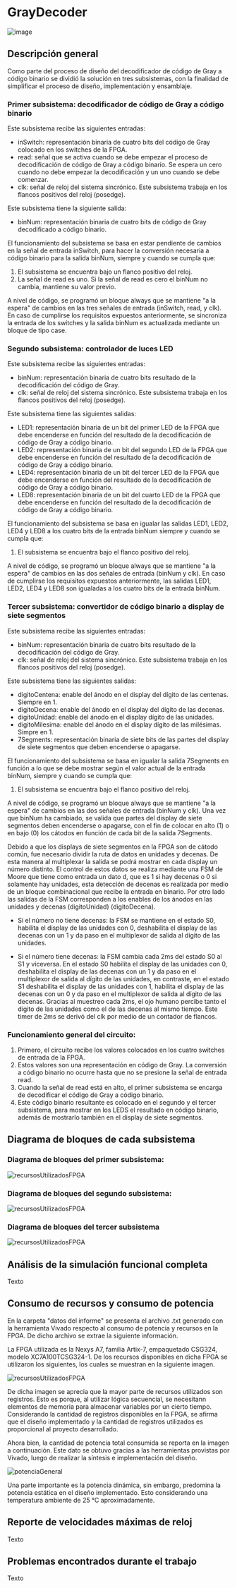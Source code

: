 # GrayDecoder

![image](https://user-images.githubusercontent.com/81501061/194925774-38dacc09-9e16-4fd7-a97c-b341c5ed96a1.png)

## Descripción general ##

Como parte del proceso de diseño del decodificador de código de Gray a código binario se dividió la solución en tres subsistemas, con la finalidad de simplificar el proceso de diseño, implementación y ensamblaje.


### Primer subsistema: decodificador de código de Gray a código binario
Este subsistema recibe las siguientes entradas:
- inSwitch: representación binaria de cuatro bits del código de Gray colocado en los switches de la FPGA.
- read: señal que se activa cuando se debe empezar el proceso de decodificación de código de Gray a código binario. Se espera un cero cuando no debe empezar la decodificación y un uno cuando se debe comenzar.
- clk: señal de reloj del sistema sincrónico. Este subsistema trabaja en los flancos positivos del reloj (posedge).

Este subsistema tiene la siguiente salida:
- binNum: representación binaria de cuatro bits de código de Gray decodificado a código binario.

El funcionamiento del subsistema se basa en estar pendiente de cambios en la señal de entrada inSwitch, para hacer la conversión necesaria a código binario para la salida binNum, siempre y cuando se cumpla que:
1. El subsistema se encuentra bajo un flanco positivo del reloj.
2. La señal de read es uno. Si la señal de read es cero el binNum no cambia, mantiene su valor previo.

A nivel de código, se programó un bloque always que se mantiene "a la espera" de cambios en las tres señales de entrada (inSwitch, read, y clk). En caso de cumplirse los requisitos expuestos anteriormente, se sincroniza la entrada de los switches y la salida binNum es actualizada mediante un bloque de tipo case.

### Segundo subsistema: controlador de luces LED
Este subsistema recibe las siguientes entradas:
- binNum: representación binaria de cuatro bits resultado de la decodificación del código de Gray.
- clk: señal de reloj del sistema sincrónico. Este subsistema trabaja en los flancos positivos del reloj (posedge).

Este subsistema tiene las siguientes salidas:
- LED1: representación binaria de un bit del primer LED de la FPGA que debe encenderse en función del resultado de la decodificación de código de Gray a código binario.
- LED2: representación binaria de un bit del segundo LED de la FPGA que debe encenderse en función del resultado de la decodificación de código de Gray a código binario.
- LED4: representación binaria de un bit del tercer LED de la FPGA que debe encenderse en función del resultado de la decodificación de código de Gray a código binario.
- LED8: representación binaria de un bit del cuarto LED de la FPGA que debe encenderse en función del resultado de la decodificación de código de Gray a código binario.

El funcionamiento del subsistema se basa en igualar las salidas LED1, LED2, LED4 y LED8 a los cuatro bits de la entrada binNum siempre y cuando se cumpla que:
1. El subsistema se encuentra bajo el flanco positivo del reloj.

A nivel de código, se programó un bloque always que se mantiene "a la espera" de cambios en las dos señales de entrada (binNum y clk). En caso de cumplirse los requisitos expuestos anteriormente, las salidas LED1, LED2, LED4 y LED8 son igualadas a los cuatro bits de la entrada binNum.

### Tercer subsistema: convertidor de código binario a display de siete segmentos
Este subsistema recibe las siguientes entradas:
- binNum: representación binaria de cuatro bits resultado de la decodificación del código de Gray.
- clk: señal de reloj del sistema sincrónico. Este subsistema trabaja en los flancos positivos del reloj (posedge).

Este subsistema tiene las siguientes salidas:
- digitoCentena: enable del ánodo en el display del dígito de las centenas. Siempre en 1.
- digitoDecena: enable del ánodo en el display del dígito de las decenas.
- digitoUnidad: enable del ánodo en el display dígito de las unidades.
- digitoMilesima: enable del ánodo en el display dígito de las milésimas. Simpre en 1.
- 7Segments: representación binaria de siete bits de las partes del display de siete segmentos que deben encenderse o apagarse.

El funcionamiento del subsistema se basa en igualar la salida 7Segments en función a lo que se debe mostrar según el valor actual de la entrada binNum, siempre y cuando se cumpla que:
1. El subsistema se encuentra bajo el flanco positivo del reloj.

A nivel de código, se programó un bloque always que se mantiene "a la espera" de cambios en las dos señales de entrada (binNum y clk). Una vez que binNum ha cambiado, se valida que partes del display de siete segmentos deben encenderse o apagarse, con el fin de colocar en alto (1) o en bajo (0) los cátodos en función de cada bit de la salida 7Segments.

Debido a que los displays de siete segmentos en la FPGA son de cátodo común, fue necesario dividir la ruta de datos en unidades y decenas. De esta manera al multiplexar la salida se podrá mostrar en cada display un número distinto. El control de estos datos se realiza mediante una FSM de Moore que tiene como entrada un dato d, que es 1 si hay decenas o 0 si solamente hay unidades, esta detección de decenas es realizada por medio de un bloque combinacional que recibe la entrada en binario. Por otro lado las salidas de la FSM corresponden a los enables de los ánodos en las unidades y decenas (digitoUnidad) (digitoDecena).




- Si el número no tiene decenas: la FSM se mantiene en el estado S0, habilita el display de las unidades con 0, deshabilita el display de las decenas con un 1 y da paso en el multiplexor de salida al dígito de las unidades.

- Si el número tiene decenas: la FSM cambia cada 2ms del estado S0 al S1 y viceversa. En el estado S0 habilita el display de las unidades con 0, deshabilita el display de las decenas con un 1 y da paso en el multiplexor de salida al dígito de las unidades, en contraste, en el estado S1 deshabilita el display de las unidades con 1, habilita el display de las decenas con un 0 y da paso en el multiplexor de salida al dígito de las decenas. Gracias al muestreo cada 2ms, el ojo humano percibe tanto el dígito de las unidades como el de las decenas al mismo tiempo. Este timer de 2ms se derivó del clk por medio de un contador de flancos.

 
### Funcionamiento general del circuito:
1. Primero, el circuito recibe los valores colocados en los cuatro switches de entrada de la FPGA.
2. Estos valores son una representación en código de Gray. La conversión a código binario no ocurre hasta que no se presione la señal de entrada read.
3. Cuando la señal de read está en alto, el primer subsistema se encarga de decodificar el código de Gray a código binario.
4. Este código binario resultante es colocado en el segundo y el tercer subsistema, para mostrar en los LEDS el resultado en código binario, además de mostrarlo también en el display de siete segmentos.


## Diagrama de bloques de cada subsistema ##

### Diagrama de bloques del primer subsistema:
![recursosUtilizadosFPGA](https://github.com/DJosueMM/GrayDecoder/blob/main/Im%C3%A1genes%20Informe/submoduloUno.png?raw=true)

### Diagrama de bloques del segundo subsistema:
![recursosUtilizadosFPGA](https://github.com/DJosueMM/GrayDecoder/blob/main/Im%C3%A1genes%20Informe/submoduloDos.png?raw=true)

### Diagrama de bloques del tercer subsistema
![recursosUtilizadosFPGA](https://github.com/DJosueMM/GrayDecoder/blob/main/Im%C3%A1genes%20Informe/submoduloTres.png?raw=true)

## Análisis de la simulación funcional completa ##

Texto

## Consumo de recursos y consumo de potencia ##

En la carpeta "datos del informe" se presenta el archivo .txt generado con la herramienta Vivado respecto al consumo de potencia y recursos en la FPGA. De dicho archivo se extrae la siguiente información. 

La FPGA utilizada es la Nexys A7, familia Artix-7, empaquetado CSG324, modelo XC7A100TCSG324-1. De los recursos disponibles en dicha FPGA se utilizaron los siguientes, los cuales se muestran en la siguiente imagen.

![recursosUtilizadosFPGA](https://github.com/DJosueMM/GrayDecoder/blob/main/Im%C3%A1genes%20Informe/recursosUtilizadosFPGA.JPG?raw=true)

De dicha imagen se aprecia que la mayor parte de recursos utilizados son registros. Esto es porque, al utilizar lógica secuencial, se necesitann elementos de memoria para almacenar variables por un cierto tiempo. Considerando la cantidad de registros disponibles en la FPGA, se afirma que el diseño implementado y la cantidad de registros utilizados es proporcional al proyecto desarrollado.

Ahora bien, la cantidad de potencia total consumida se reporta en la imagen a continuación. Este dato se obtuvo gracias a las herramientas provistas por Vivado, luego de realizar la síntesis e implementación del diseño.

![potenciaGeneral](https://github.com/DJosueMM/GrayDecoder/blob/main/Im%C3%A1genes%20Informe/potenciaGeneral.jpeg?raw=true)

Una parte importante es la potencia dinámica, sin embargo, predomina la potencia estática en el diseño implementado. Esto considerando una temperatura ambiente de 25 °C aproximadamente.


## Reporte de velocidades máximas de reloj ##

Texto

## Problemas encontrados durante el trabajo ##

Texto
